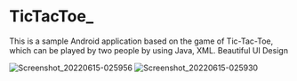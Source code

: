 # TicTacToe_
This is a sample Android application based on the game of Tic-Tac-Toe, which can be played by two people by using Java, XML.
Beautiful UI Design

![Screenshot_20220615-025956](https://user-images.githubusercontent.com/107514813/173702598-82baf805-739b-4176-b918-6612b7a0cbc6.png)
![Screenshot_20220615-025930](https://user-images.githubusercontent.com/107514813/173702602-9a4db61c-54bc-49bc-8a52-668ad17313ce.png)
